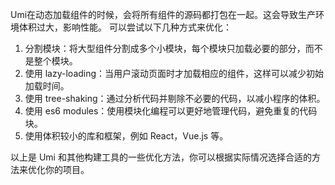 Umi在动态加载组件的时候，会将所有组件的源码都打包在一起。这会导致生产环境体积过大，影响性能。
可以尝试以下几种方式来优化：

1. 分割模块：将大型组件分割成多个小模块，每个模块只加载必要的部分，而不是整个模块。
2. 使用 lazy-loading：当用户滚动页面时才加载相应的组件，这样可以减少初始加载时间。
3. 使用 tree-shaking：通过分析代码并剔除不必要的代码，以减小程序的体积。
4. 使用 es6 modules：使用模块化编程可以更好地管理代码，避免重复的代码块。
5. 使用体积较小的库和框架，例如 React，Vue.js 等。

以上是 Umi 和其他构建工具的一些优化方法，你可以根据实际情况选择合适的方法来优化你的项目。
